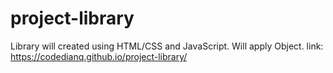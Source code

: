 # project-library

Library will created using HTML/CSS and JavaScript. Will apply Object.
link: https://codedianq.github.io/project-library/
